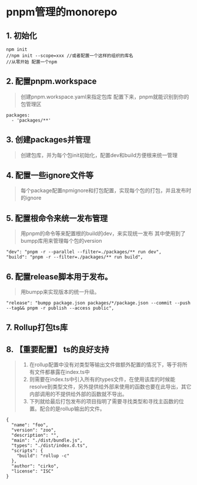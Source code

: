 # pnpm管理的monorepo

## 1.  初始化
```
npm init 
//npm init --scope=xxx //或者配置一个这样的组织的库名
//从零开始 配置一个npm
```

## 2.  配置pnpm.workspace
> 创建pnpm.workspace.yaml来指定包库
配置下来，pnpm就能识别到你的包管理区
```
packages:
  - 'packages/**'
```

##  3. 创建packages并管理
> 创建包库，并为每个包init初始化，配置dev和build方便根来统一管理
##  4. 配置一些ignore文件等
> 每个package配置npmignore和打包配置，实现每个包的打包，并且发布时的ignore
##  5. 配置根命令来统一发布管理
> 用pnpm的命令等来配置根的build的dev，来实现统一发布
其中使用到了bumpp库用来管理每个包的version
```
"dev": "pnpm -r --parallel --filter=./packages/** run dev",
"build": "pnpm -r --filter=./packages/** run build",
```
##  6.  配置release脚本用于发布。
> 用bumpp来实现版本的统一升级。
```
"release": "bumpp package.json packages/*/package.json --commit --push --tag&& pnpm -r publish --access public",
```


##  7. Rollup打包ts库 

##  8. 【重要配置】 ts的良好支持
> 1. 在rollup配置中没有对类型等输出文件做额外配置的情况下，等于将所有文件都暴露在index.ts中
>  2. 则需要在index.ts中引入所有的types文件，在使用该库的时候能resolve到类型文件，另外提供给外部来使用的函数也要在此导出，其它内部调用的不提供给外部的函数就不导出。
> 3. 下列就给最后打包发布的项目指明了需要寻找类型和寻找主函数的位置。配合的是rollup输出的文件。
```
{
  "name": "foo",
  "version": "zoo",
  "description": "",
  "main": "./dist/bundle.js",
  "types": "./dist/index.d.ts",
  "scripts": {
    "build": "rollup -c"
  },
  "author": "cirko",
  "license": "ISC"
}


```